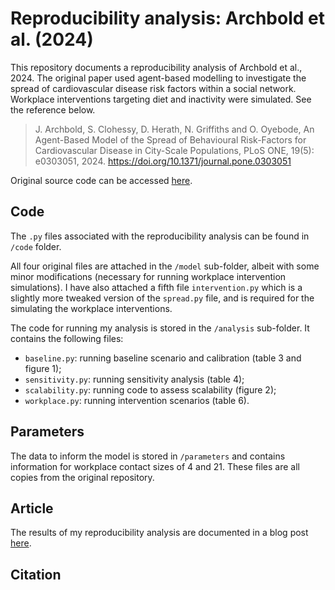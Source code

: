 # Reproducibility analysis: Archbold et al. (2024)

This repository documents a reproducibility analysis of Archbold et al., 2024. The original paper used agent-based modelling to investigate the spread of cardiovascular disease risk factors within a social network. Workplace interventions targeting diet and inactivity were simulated. See the reference below.

> J. Archbold, S. Clohessy, D. Herath, N. Griffiths and O. Oyebode, An Agent-Based Model of the Spread of Behavioural Risk-Factors for Cardiovascular Disease in City-Scale Populations, PLoS ONE, 19(5): e0303051, 2024. <https://doi.org/10.1371/journal.pone.0303051>

Original source code can be accessed [here](https://github.com/nathangriffiths/CVD-Agent-Based-Model.git).

## Code

The `.py` files associated with the reproducibility analysis can be found in `/code` folder.

All four original files are attached in the `/model` sub-folder, albeit with some minor modifications (necessary for running workplace intervention simulations). I have also attached a fifth file `intervention.py` which is a slightly more tweaked version of the `spread.py` file, and is required for the simulating the workplace interventions.

The code for running my analysis is stored in the `/analysis` sub-folder. It contains the following files:

-   `baseline.py`: running baseline scenario and calibration (table 3 and figure 1);
-   `sensitivity.py`: running sensitivity analysis (table 4);
-   `scalability.py`: running code to assess scalability (figure 2);
-   `workplace.py`: running intervention scenarios (table 6).

## Parameters

The data to inform the model is stored in `/parameters` and contains information for workplace contact sizes of 4 and 21. These files are all copies from the original repository.

## Article

The results of my reproducibility analysis are documented in a blog post [here](https://tbslater.github.io/public-health-simulation/posts/reproducing-archbold-et-al/archbold-blog-post.html).

## Citation
